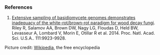 ### References

1.  [Extensive sampling of basidiomycete genomes demonstrates inadequacy
    of the white-rot/brown-rot paradigm for wood decay
    fungi](http://europepmc.org/abstract/MED/24958869).\
    Riley R, Salamov AA, Brown DW, Nagy LG, Floudas D, Held BW,
    Levasseur A, Lombard V, Morin E, Otillar R et al. 2014. Proc. Natl.
    Acad. Sci. U.S.A.. 111:9923-9928.

Picture credit:
[Wikipedia](http://commons.wikimedia.org/wiki/File:Pleurotus_ostreatus_JPG7.jpg),
the free encyclopedia
